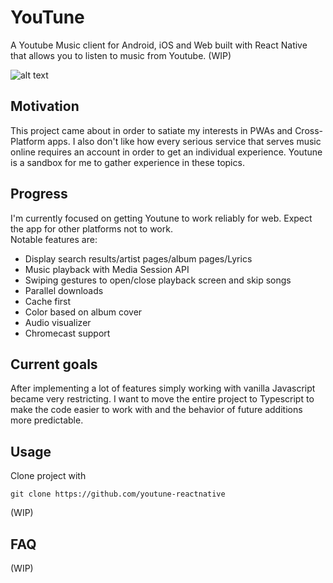 # YouTune

A Youtube Music client for Android, iOS and Web built with React Native that allows you to listen to music from Youtube. (WIP)

![alt text](youtune.jpg)

## Motivation

This project came about in order to satiate my interests in PWAs and Cross-Platform apps. I also don't like how every serious service that serves music online requires an account in order to get an individual experience. Youtune is a sandbox for me to gather experience in these topics.

## Progress

I'm currently focused on getting Youtune to work reliably for web. Expect the app for other platforms not to work.  
Notable features are:

- Display search results/artist pages/album pages/Lyrics
- Music playback with Media Session API
- Swiping gestures to open/close playback screen and skip songs
- Parallel downloads
- Cache first
- Color based on album cover
- Audio visualizer
- Chromecast support

## Current goals

After implementing a lot of features simply working with vanilla Javascript became very restricting. I want to move the entire project to Typescript to make the code easier to work with and the behavior of future additions more predictable.

## Usage

Clone project with

    git clone https://github.com/youtune-reactnative

(WIP)

## FAQ

(WIP)